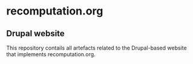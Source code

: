 recomputation.org
=================

Drupal website
--------------

This repository contails all artefacts related to the Drupal-based website that implements recomputation.org.
